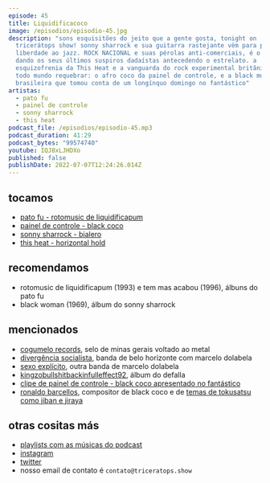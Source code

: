 ```yaml
---
episode: 45
title: Liquidificacoco
image: /episodios/episodio-45.jpg
description: "sons esquisitões do jeito que a gente gosta, tonight on
  tricerátops show! sonny sharrock e sua guitarra rastejante vêm para proclamar
  liberdade ao jazz. ROCK NACIONAL e suas pérolas anti-comerciais, é o pato fu
  dando os seus últimos suspiros dadaístas antecedendo o estrelato. a
  esquizofrenia da This Heat e a vanguarda do rock experimental britânico. e pra
  todo mundo requebrar: o afro coco da painel de controle, e a black music
  brasileira que tomou conta de um longínquo domingo no fantástico"
artistas:
  - pato fu
  - painel de controle
  - sonny sharrock
  - this heat
podcast_file: /episodios/episodio-45.mp3
podcast_duration: 41:29
podcast_bytes: "99574740"
youtube: IQJ8xLJHDXo
published: false
publishDate: 2022-07-07T12:24:26.014Z
---
```

## tocamos
* [pato fu - rotomusic de liquidificapum](https://www.youtube.com/watch?v=fN9Htk__PgA)
* [painel de controle - black coco](https://www.youtube.com/watch?v=aXUmCPnfvek)
* [sonny sharrock - bialero](https://www.youtube.com/watch?v=yrTU6kmSAyc)
* [this heat - horizontal hold](https://www.youtube.com/watch?v=uXoTuSCi87E)

## recomendamos
* rotomusic de liquidificapum (1993) e tem mas acabou (1996), álbuns do pato fu
* black woman (1969), álbum do sonny sharrock

## mencionados
* [cogumelo records](https://cogumelorecords.loja2.com.br/), selo de minas gerais voltado ao metal
* [divergência socialista](https://open.spotify.com/artist/0k7EqkdicqiHOmqVe8m43X), banda de belo horizonte com marcelo dolabela
* [sexo explícito](https://pt.wikipedia.org/wiki/Sexo_Expl%C3%ADcito), outra banda de marcelo dolabela
* [kingzobullshitbackinfulleffect92](https://www.youtube.com/watch?v=QMSNGjvvki0), álbum do defalla
* [clipe de painel de controle - black coco apresentado no fantástico](https://www.youtube.com/watch?v=aXUmCPnfvek)
* [ronaldo barcellos](https://pt.wikipedia.org/wiki/Ronaldo_Barcellos), compositor de black coco e de [temas de tokusatsu como jiban e jiraya](https://marceloginnari.wixsite.com/tsbtokusatsu/ronaldobarcellos)

## otras cositas más
* [playlists com as músicas do podcast](https://www.triceratops.show/playlists/)
* [instagram](https://www.instagram.com/triceratops.show/)
* [twitter](https://twitter.com/TriceratopsShow/)
* nosso email de contato é `contato@triceratops.show`
